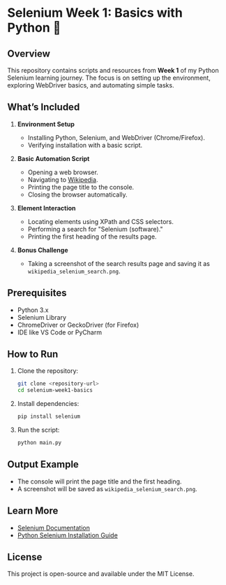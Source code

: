 # Selenium Week 1: Basics with Python 🚀

## Overview  
This repository contains scripts and resources from **Week 1** of my Python Selenium learning journey. The focus is on setting up the environment, exploring WebDriver basics, and automating simple tasks.

## What’s Included  
1. **Environment Setup**  
   - Installing Python, Selenium, and WebDriver (Chrome/Firefox).  
   - Verifying installation with a basic script.

2. **Basic Automation Script**  
   - Opening a web browser.  
   - Navigating to [Wikipedia](https://www.wikipedia.org/).  
   - Printing the page title to the console.  
   - Closing the browser automatically.

3. **Element Interaction**  
   - Locating elements using XPath and CSS selectors.  
   - Performing a search for "Selenium (software)."  
   - Printing the first heading of the results page.

4. **Bonus Challenge**  
   - Taking a screenshot of the search results page and saving it as `wikipedia_selenium_search.png`.

## Prerequisites  
- Python 3.x  
- Selenium Library  
- ChromeDriver or GeckoDriver (for Firefox)  
- IDE like VS Code or PyCharm  

## How to Run  
1. Clone the repository:  
   ```bash
   git clone <repository-url>
   cd selenium-week1-basics
   ```
2. Install dependencies:  
   ```bash
   pip install selenium
   ```
3. Run the script:  
   ```bash
   python main.py
   ```

## Output Example  
- The console will print the page title and the first heading.  
- A screenshot will be saved as `wikipedia_selenium_search.png`.

## Learn More  
- [Selenium Documentation](https://www.selenium.dev/documentation/en/)  
- [Python Selenium Installation Guide](https://selenium-python.readthedocs.io/installation.html)

## License  
This project is open-source and available under the MIT License.


